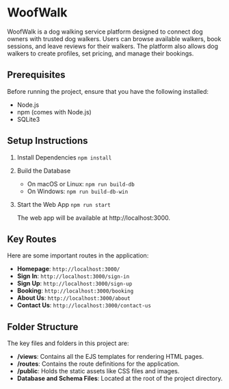 # WoofWalk
WoofWalk is a dog walking service platform designed to connect dog owners with trusted dog walkers. Users can browse available walkers, book sessions, and leave reviews for their walkers. The platform also allows dog walkers to create profiles, set pricing, and manage their bookings.

## Prerequisites
Before running the project, ensure that you have the following installed:
* Node.js
* npm (comes with Node.js)
* SQLite3

## Setup Instructions
1. Install Dependencies
   `npm install`

2. Build the Database
   * On macOS or Linux:
     `npm run build-db`
   * On Windows:
     `npm run build-db-win`

3. Start the Web App
   `npm run start`

   The web app will be available at http://localhost:3000.

## Key Routes
Here are some important routes in the application:
* **Homepage**: `http://localhost:3000/`
* **Sign In**: `http://localhost:3000/sign-in`
* **Sign Up**: `http://localhost:3000/sign-up`
* **Booking**: `http://localhost:3000/booking`
* **About Us**: `http://localhost:3000/about`
* **Contact Us**: `http://localhost:3000/contact-us`

## Folder Structure
The key files and folders in this project are:
* **/views**: Contains all the EJS templates for rendering HTML pages.
* **/routes**: Contains the route definitions for the application.
* **/public**: Holds the static assets like CSS files and images.
* **Database and Schema Files**: Located at the root of the project directory.
